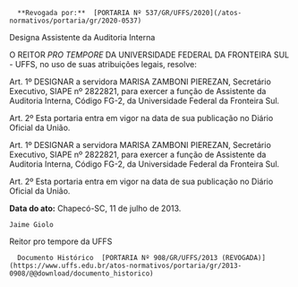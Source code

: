       **Revogada por:**  [PORTARIA Nº 537/GR/UFFS/2020](/atos-normativos/portaria/gr/2020-0537) 

   Designa Assistente da Auditoria Interna  

O REITOR *PRO TEMPORE* DA UNIVERSIDADE FEDERAL DA FRONTEIRA SUL - UFFS, no uso de suas atribuições legais, resolve:

 Art. 1º DESIGNAR a servidora MARISA ZAMBONI PIEREZAN, Secretário Executivo, SIAPE nº 2822821, para exercer a função de Assistente da Auditoria Interna, Código FG-2, da Universidade Federal da Fronteira Sul.

 Art. 2º Esta portaria entra em vigor na data de sua publicação no Diário Oficial da União.

 Art. 1º DESIGNAR a servidora MARISA ZAMBONI PIEREZAN, Secretário Executivo, SIAPE nº 2822821, para exercer a função de Assistente da Auditoria Interna, Código FG-2, da Universidade Federal da Fronteira Sul.

 Art. 2º Esta portaria entra em vigor na data de sua publicação no Diário Oficial da União.

   **Data do ato:** Chapecó-SC, 11 de julho de 2013.   
 

    Jaime Giolo   
 Reitor pro tempore da UFFS 

      Documento Histórico  [PORTARIA Nº 908/GR/UFFS/2013 (REVOGADA)](https://www.uffs.edu.br/atos-normativos/portaria/gr/2013-0908/@@download/documento_historico)     
      